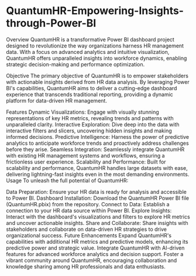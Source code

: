 # QuantumHR-Empowering-Insights-through-Power-BI

Overview
QuantumHR is a transformative Power BI dashboard project designed to revolutionize the way organizations harness HR management data. With a focus on advanced analytics and intuitive visualization, QuantumHR offers unparalleled insights into workforce dynamics, enabling strategic decision-making and performance optimization.

Objective
The primary objective of QuantumHR is to empower stakeholders with actionable insights derived from HR data analysis. By leveraging Power BI's capabilities, QuantumHR aims to deliver a cutting-edge dashboard experience that transcends traditional reporting, providing a dynamic platform for data-driven HR management.

Features
Dynamic Visualizations: Engage with visually stunning representations of key HR metrics, revealing trends and patterns with unparalleled clarity.
Interactive Exploration: Dive deep into the data with interactive filters and slicers, uncovering hidden insights and making informed decisions.
Predictive Intelligence: Harness the power of predictive analytics to anticipate workforce trends and proactively address challenges before they arise.
Seamless Integration: Seamlessly integrate QuantumHR with existing HR management systems and workflows, ensuring a frictionless user experience.
Scalability and Performance: Built for scalability and performance, QuantumHR handles large datasets with ease, delivering lightning-fast insights even in the most demanding environments.
Usage
To unleash the full potential of QuantumHR:

Data Preparation: Ensure your HR data is ready for analysis and accessible to Power BI.
Dashboard Installation: Download the QuantumHR Power BI file (QuantumHR.pbix) from the repository.
Connect to Data: Establish a connection to your HR data source within Power BI.
Explore Insights: Interact with the dashboard's visualizations and filters to explore HR metrics and uncover actionable insights.
Share and Collaborate: Share insights with stakeholders and collaborate on data-driven HR strategies to drive organizational success.
Future Enhancements
Expand QuantumHR's capabilities with additional HR metrics and predictive models, enhancing its predictive power and strategic value.
Integrate QuantumHR with AI-driven features for advanced workforce analytics and decision support.
Foster a vibrant community around QuantumHR, encouraging collaboration and knowledge sharing among HR professionals and data enthusiasts.

